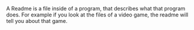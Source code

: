 A Readme is a file inside of a program, that describes what that program does. For example if you look at the files of a video game, the readme will tell you about that game. 

